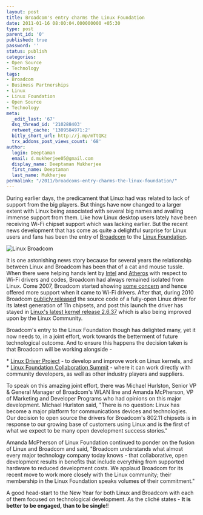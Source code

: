 ```yaml
---
layout: post
title: Broadcom's entry charms the Linux Foundation
date: 2011-01-16 08:00:04.000000000 +05:30
type: post
parent_id: '0'
published: true
password: ''
status: publish
categories:
- Open Source
- Technology
tags:
- Broadcom
- Business Partnerships
- Linux
- Linux Foundation
- Open Source
- Technology
meta:
  _edit_last: '67'
  dsq_thread_id: '210288403'
  retweet_cache: '1309584971:2'
  bitly_short_url: http://j.mp/mTtQKz
  trx_addons_post_views_count: '68'
author:
  login: Deeptaman
  email: d.mukherjee05@gmail.com
  display_name: Deeptaman Mukherjee
  first_name: Deeptaman
  last_name: Mukherjee
permalink: "/2011/broadcoms-entry-charms-the-linux-foundation/"
---
```

<p>During earlier days, the predicament that Linux had was related to lack of support from the big players. But things have now changed to a larger extent with Linux being associated with several big names and availing immense support from them. Like how Linux desktop users lately have been receiving Wi-Fi chipset support which was lacking earlier. But the recent news development that has come as quite a delightful surprise for Linux users and fans has been the entry of <a href="http://www.broadcom.com/">Broadcom</a> to the <a href="http://www.linuxfoundation.org/">Linux Foundation</a>. </p>

<p><img src="/static/2011/01/linux-broadcom.jpg" alt="Linux Broadcom" class="alignright" /></p>
<p>It is one astonishing news story because for several years the relationship between Linux and Broadcom has been that of a cat and mouse tussle. When there were helping hands lent by <a href="http://intellinuxwireless.org/">Intel</a> and <a href="http://blogs.computerworld.com/atheros_wi_fi_goes_open_source_linux_friendly">Atheros</a> with respect to Wi-Fi drivers and codes, Broadcom had always remained isolated from Linux. Come 2007, Broadcom started showing <a href="http://practical-tech.com/operating-system/new-linux-broadcom-wi-fi-drivers-arrive/">some concern</a> and hence offered more support when it came to Wi-Fi drivers. After that, during 2010 Broadcom <a href="http://www.zdnet.com/blog/networking/broadcom-makes-its-wi-fi-chipsets-more-linux-friendly/138">publicly released</a> the source code of a fully-open Linux driver for its latest generation of 11n chipsets, and post this launch the driver has stayed in <a href="http://www.phoronix.com/scan.php?page=news_item&amp;px=ODk3OQ">Linux's latest kernel release 2.6.37</a> which is also being improved upon by the Linux Community.</p>
<p>Broadcom's entry to the Linux Foundation though has delighted many, yet it now needs to, in a joint effort, work towards the betterment of future technological outcome. And to ensure this happens the decision taken is that Broadcom will be working alongside - </p>
<p>* <a href="http://www.linuxdriverproject.org/foswiki/bin/view">Linux Driver Project</a> - to develop and improve work on Linux kernels, and<br />
* <a href="http://events.linuxfoundation.org/events/collaboration-summit">Linux Foundation Collaboration Summit</a> - where it can work directly with community developers, as well as other industry players and suppliers. </p>
<p>To speak on this amazing joint effort, there was Michael Hurlston, Senior VP &amp; General Manager of Broadcom's WLAN line and Amanda McPherson, VP of Marketing and Developer Programs who had opinions on this major development. Michael Hurlston said, "There is no question: Linux has become a major platform for communications devices and technologies. Our decision to open source the drivers for Broadcom's 802.11 chipsets is in response to our growing base of customers using Linux and is the first of what we expect to be many open development success stories."</p>
<p>Amanda McPherson of Linux Foundation continued to ponder on the fusion of Linux and Broadcom and said, "Broadcom understands what almost every major technology company today knows - that collaborative, open development results in benefits that include everything from supported hardware to reduced development costs. We applaud Broadcom for its recent move to work more closely with the Linux community; their membership in the Linux Foundation speaks volumes of their commitment."</p>
<p>A good head-start to the New Year for both Linux and Broadcom with each of them focused on technological development. As the clich&#233; states - <strong>It is better to be engaged, than to be single</strong>!!</p>
